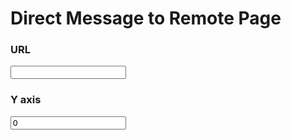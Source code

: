 # Direct Message to Remote Page

### URL
<input type="text" id="direct-message-to"/>

### Y axis
<input type="number" id="direct-message-y" value="0"/>

<script src="https://oyanglul.us/gulugulu/public/dm.js"> </script>
